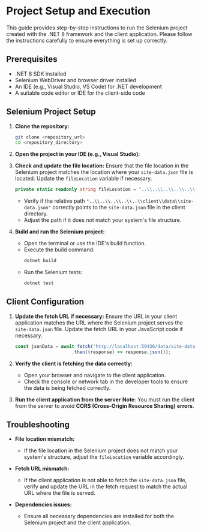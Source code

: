 
# Project Setup and Execution

This guide provides step-by-step instructions to run the Selenium project created with the .NET 8 framework and the client application. Please follow the instructions carefully to ensure everything is set up correctly.

## Prerequisites

- .NET 8 SDK installed
- Selenium WebDriver and browser driver installed
- An IDE (e.g., Visual Studio, VS Code) for .NET development
- A suitable code editor or IDE for the client-side code

## Selenium Project Setup

1. **Clone the repository:**
   ```sh
   git clone <repository_url>
   cd <repository_directory>
   ```

2. **Open the project in your IDE (e.g., Visual Studio):**

3. **Check and update the file location:**
   Ensure that the file location in the Selenium project matches the location where your `site-data.json` file is located. Update the `fileLocation` variable if necessary.
   ```csharp
   private static readonly string fileLocation = "..\\..\\..\\..\\..\\client\\data\\site-data.json";
   ```

   - Verify if the relative path `"..\\..\\..\\..\\..\\client\\data\\site-data.json"` correctly points to the `site-data.json` file in the client directory.
   - Adjust the path if it does not match your system's file structure.

4. **Build and run the Selenium project:**
   - Open the terminal or use the IDE's build function.
   - Execute the build command:
     ```sh
     dotnet build
     ```
   - Run the Selenium tests:
     ```sh
     dotnet test
     ```

## Client Configuration
1. **Update the fetch URL if necessary:**
   Ensure the URL in your client application matches the URL where the Selenium project serves the `site-data.json` file. Update the fetch URL in your JavaScript code if necessary.
   ```javascript
   const jsonData = await fetch('http://localhost:59436/data/site-data.json')
                        .then((response) => response.json());
   ```

2. **Verify the client is fetching the data correctly:**
   - Open your browser and navigate to the client application.
   - Check the console or network tab in the developer tools to ensure the data is being fetched correctly.
   
3. **Run the client application from the server**
    **Note**: You must run the client from the server to avoid **CORS (Cross-Origin Resource Sharing) errors**.
## Troubleshooting

- **File location mismatch:**
  - If the file location in the Selenium project does not match your system's structure, adjust the `fileLocation` variable accordingly.

- **Fetch URL mismatch:**
  - If the client application is not able to fetch the `site-data.json` file, verify and update the URL in the fetch request to match the actual URL where the file is served.

- **Dependencies issues:**
  - Ensure all necessary dependencies are installed for both the Selenium project and the client application.

